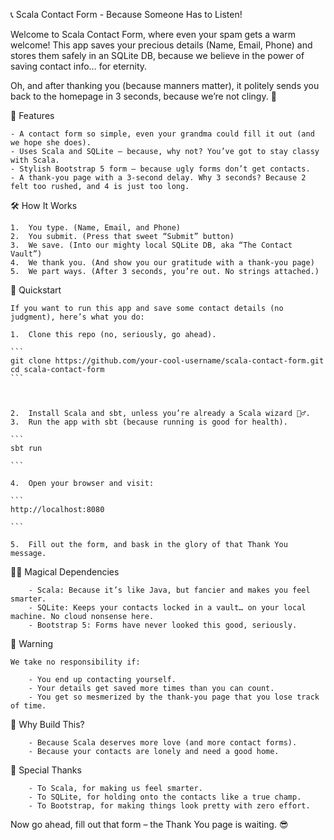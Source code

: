 📞 Scala Contact Form - Because Someone Has to Listen!

Welcome to Scala Contact Form, where even your spam gets a warm welcome! This app saves your precious details (Name, Email, Phone) and stores them safely in an SQLite DB, because we believe in the power of saving contact info… for eternity.

Oh, and after thanking you (because manners matter), it politely sends you back to the homepage in 3 seconds, because we’re not clingy. 🚀

🎨 Features

	- A contact form so simple, even your grandma could fill it out (and we hope she does).
	- Uses Scala and SQLite – because, why not? You’ve got to stay classy with Scala.
	- Stylish Bootstrap 5 form – because ugly forms don’t get contacts.
	- A thank-you page with a 3-second delay. Why 3 seconds? Because 2 felt too rushed, and 4 is just too long.

🛠️ How It Works

	1.	You type. (Name, Email, and Phone)
	2.	You submit. (Press that sweet “Submit” button)
	3.	We save. (Into our mighty local SQLite DB, aka “The Contact Vault”)
	4.	We thank you. (And show you our gratitude with a thank-you page)
	5.	We part ways. (After 3 seconds, you’re out. No strings attached.)

🚀 Quickstart

	If you want to run this app and save some contact details (no judgment), here’s what you do:

	1.	Clone this repo (no, seriously, go ahead).

	```
	git clone https://github.com/your-cool-username/scala-contact-form.git
    cd scala-contact-form
    ```



    2.	Install Scala and sbt, unless you’re already a Scala wizard 🧙‍♂️.
	3.	Run the app with sbt (because running is good for health).

    ```
    sbt run

    ```

    4.	Open your browser and visit:

    ```
    http://localhost:8080

    ```

    5.	Fill out the form, and bask in the glory of that Thank You message.

🧙‍♂️ Magical Dependencies

		- Scala: Because it’s like Java, but fancier and makes you feel smarter.
		- SQLite: Keeps your contacts locked in a vault… on your local machine. No cloud nonsense here.
		- Bootstrap 5: Forms have never looked this good, seriously.


🚨 Warning

	We take no responsibility if:

		- You end up contacting yourself.
		- Your details get saved more times than you can count.
		- You get so mesmerized by the thank-you page that you lose track of time.

🤔 Why Build This?

		- Because Scala deserves more love (and more contact forms).
		- Because your contacts are lonely and need a good home.

🦄 Special Thanks

		- To Scala, for making us feel smarter.
		- To SQLite, for holding onto the contacts like a true champ.
		- To Bootstrap, for making things look pretty with zero effort.

Now go ahead, fill out that form – the Thank You page is waiting. 😎











